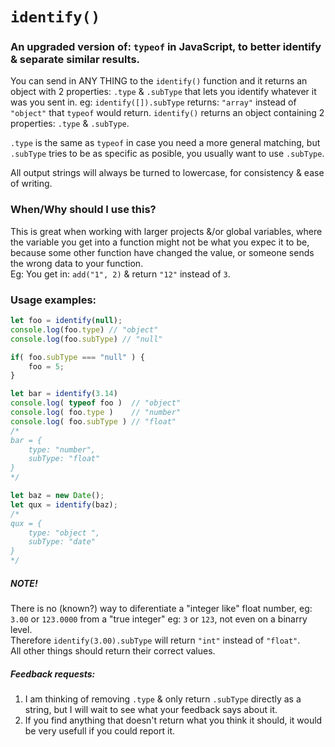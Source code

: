 # `identify()`

### An upgraded version of: `typeof` in JavaScript, to better identify & separate similar results.

You can send in ANY THING to the `identify()` function and it returns an object with 2 properties: `.type` & `.subType` that lets you identify whatever it was you sent in.
eg: `identify([]).subType` returns: `"array"` instead of `"object"` that `typeof` would return. 
`identify()` returns an object containing 2 properties: `.type` & `.subType`.

`.type` is the same as `typeof` in case you need a more general matching, but `.subType` tries to be as specific as posible, you usually want to use `.subType`.

All output strings will always be turned to lowercase, for consistency & ease of writing.

### When/Why should I use this?
This is great when working with larger projects &/or global variables, where the variable you get into a function might not be what you expec it to be, because some other function have changed the value, or someone sends the wrong data to your function.<br/>
Eg: You get in: `add("1", 2)` & return `"12"` instead of `3`.

### Usage examples:
```javascript
let foo = identify(null);
console.log(foo.type) // "object"
console.log(foo.subType) // "null"

if( foo.subType === "null" ) {
    foo = 5;
}

let bar = identify(3.14)
console.log( typeof foo )  // "object"
console.log( foo.type )    // "number"
console.log( foo.subType ) // "float"
/*
bar = {
    type: "number",
    subType: "float"
}
*/

let baz = new Date();
let qux = identify(baz);
/*
qux = {
    type: "object ",
    subType: "date"
}
*/
```

##### NOTE!
There is no (known?) way to diferentiate a "integer like" float number, eg: `3.00` or `123.0000` from a "true integer" eg: `3` or `123`, not even on a binarry level.<br/>
Therefore `identify(3.00).subType` will return `"int"` instead of `"float"`.<br/>
All other things should return their correct values.

##### Feedback requests:
1. I am thinking of removing `.type` & only return `.subType` directly as a string, but I will wait to see what your feedback says about it.
2. If you find anything that doesn't return what you think it should, it would be very usefull if you could report it.
